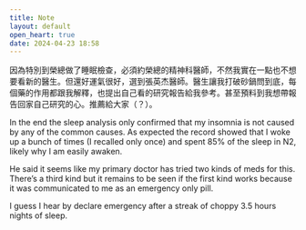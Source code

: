```yaml
---
title: Note
layout: default
open_heart: true
date: 2024-04-23 18:58
---
```


因為特別到榮總做了睡眠檢查，必須約榮總的精神科醫師，不然我實在一點也不想要看新的醫生。但還好運氣很好，選到張英杰醫師。醫生讓我打破砂鍋問到底，每個藥的作用都跟我解釋，也提出自己看的研究報告給我參考。甚至預料到我想帶報告回家自己研究的心。推薦給大家（？）。

In the end the sleep analysis only confirmed that my insomnia is not caused by any of the common causes. As expected the record showed that I woke up a bunch of times (I recalled only once) and spent 85% of the sleep in N2, likely why I am easily awaken.

He said it seems like my primary doctor has tried two kinds of meds for this. There’s a third kind but it remains to be seen if the first kind works because it was communicated to me as an emergency only pill. 

I guess I hear by declare emergency after a streak of choppy 3.5 hours nights of sleep.
